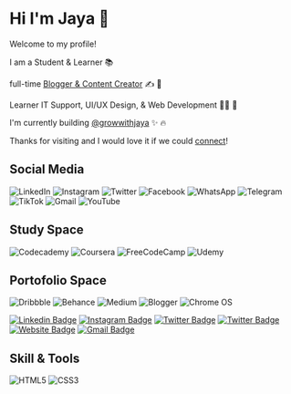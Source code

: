 # Hi I'm Jaya 👋

Welcome to my profile!

I am a Student & Learner 📚

full-time [Blogger & Content Creator](https://www.growwithjaya) ✍️ 🎥

Learner IT Support, UI/UX Design, & Web Development 👨‍💻 🎨

I'm currently building [@growwithjaya](https://github.com/Grow-with-Jaya) ✨ 🔥

Thanks for visiting and I would love it if we could [connect](https://www.linkedin.com/in/jayakusuma404/)!

## Social Media

![LinkedIn](https://img.shields.io/badge/linkedin-%230077B5.svg?style=for-the-badge&logo=linkedin&logoColor=white)
![Instagram](https://img.shields.io/badge/Instagram-%23E4405F.svg?style=for-the-badge&logo=Instagram&logoColor=white)
![Twitter](https://img.shields.io/badge/Twitter-%231DA1F2.svg?style=for-the-badge&logo=Twitter&logoColor=white)
![Facebook](https://img.shields.io/badge/Facebook-%231877F2.svg?style=for-the-badge&logo=Facebook&logoColor=white)
![WhatsApp](https://img.shields.io/badge/WhatsApp-25D366?style=for-the-badge&logo=whatsapp&logoColor=white)
![Telegram](https://img.shields.io/badge/Telegram-2CA5E0?style=for-the-badge&logo=telegram&logoColor=white)
![TikTok](https://img.shields.io/badge/TikTok-%23000000.svg?style=for-the-badge&logo=TikTok&logoColor=white)
![Gmail](https://img.shields.io/badge/Gmail-D14836?style=for-the-badge&logo=gmail&logoColor=white)
![YouTube](https://img.shields.io/badge/YouTube-%23FF0000.svg?style=for-the-badge&logo=YouTube&logoColor=white)


## Study Space
![Codecademy](https://img.shields.io/badge/Codecademy-FFF0E5?style=for-the-badge&logo=codecademy&logoColor=1F243A)
![Coursera](https://img.shields.io/badge/Coursera-%230056D2.svg?style=for-the-badge&logo=Coursera&logoColor=white)
![FreeCodeCamp](https://img.shields.io/badge/Freecodecamp-%23123.svg?&style=for-the-badge&logo=freecodecamp&logoColor=green)
![Udemy](https://img.shields.io/badge/Udemy-A435F0?style=for-the-badge&logo=Udemy&logoColor=white)

## Portofolio Space
![Dribbble](https://img.shields.io/badge/Dribbble-EA4C89?style=for-the-badge&logo=dribbble&logoColor=white)
![Behance](https://img.shields.io/badge/Behance-1769ff?style=for-the-badge&logo=behance&logoColor=white)
![Medium](https://img.shields.io/badge/Medium-12100E?style=for-the-badge&logo=medium&logoColor=white)
![Blogger](https://img.shields.io/badge/Blogger-FF5722?style=for-the-badge&logo=blogger&logoColor=white)
![Chrome OS](https://img.shields.io/badge/Website-3d89fc?style=for-the-badge&logo=google%20chrome&logoColor=white&link=https://www.linkedin.com/in/jayakusuma404/)

[![Linkedin Badge](https://img.shields.io/badge/-blue?style=flat&logo=Linkedin&logoColor=white&link=https://www.linkedin.com/in/jayakusuma404/)](https://www.linkedin.com/in/jayakusuma404/)
[![Instagram Badge](https://img.shields.io/badge/-@jayakusuma404-purple?style=flat&logo=instagram&logoColor=white&link=https://instagram.com/jayakusuma404/)](https://instagram.com/jayakusuma404)
[![Twitter Badge](https://img.shields.io/badge/-@jayakusuma404-1ca0f1?style=flat&labelColor=1ca0f1&logo=twitter&logoColor=white&link=https://twitter.com/jayakusuma404)](https://twitter.com/jayakusuma404)
[![Twitter Badge](https://img.shields.io/badge/-@jayakusuma404-4267B2?style=flat&labelColor=4267B2&logo=facebook&logoColor=white&link=https://facebook.com/jayakusuma404)](https://facebook.com/jayakusuma404)
[![Website Badge](https://img.shields.io/badge/-JayaSite-47CCCC?style=flat&logo=Google-Chrome&logoColor=white&link=https://m.growwithjaya.com)](https://m.growwithjaya.com)
[![Gmail Badge](https://img.shields.io/badge/-cyberkusuma8-c14438?style=flat&logo=Gmail&logoColor=white&link=mailto:cyberkusuma8@gmail.com)](mailto:cyberkusuma8@gmail.com)

## Skill & Tools

![HTML5](https://img.shields.io/badge/-HTML5-%23E44D27?style=flat-square&logo=html5&logoColor=ffffff)
![CSS3](https://img.shields.io/badge/-CSS3-%231572B6?style=flat-square&logo=css3)
